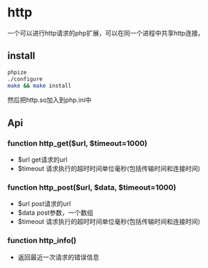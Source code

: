 # http

一个可以进行http请求的php扩展，可以在同一个进程中共享http连接。

## install

```sh
phpize
./configure
make && make install
```

然后把http.so加入到php.ini中

## Api

### function http_get($url, $timeout=1000)
- $url get请求的url
- $timeout 请求执行的超时时间单位毫秒(包括传输时间和连接时间)

### function http_post($url, $data, $timeout=1000)
- $url post请求的url
- $data post参数，一个数组
- $timeout 请求执行的超时时间单位毫秒(包括传输时间和连接时间)

### function http_info()
- 返回最近一次请求的错误信息
